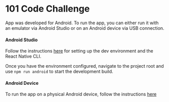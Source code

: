 # 101 Code Challenge

App was developed for Android. To run the app, you can either run it with an emulator via Android Studio or on an Android device via USB connection.

#### Android Studio

Follow the instructions [here](https://reactnative.dev/docs/environment-setup) for setting up the dev environment and the React Native CLI.

Once you have the environment configured, navigate to the project root and use `npm run android` to start the development build.

#### Android Device

To run the app on a physical Android device, follow the instructions [here](https://reactnative.dev/docs/running-on-device)
